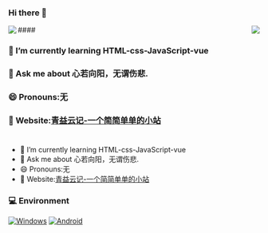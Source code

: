 ### Hi there 👋

<img align="right" src="https://github-readme-stats.vercel.app/api?username=qine233&include_all_commits=true&show_icons=true&theme=buefy&count_private=true&hide_border=true" />
####
<img align="left" src="https://github-readme-stats.vercel.app/api/top-langs/?username=qine233&layout=compact&exclude_repo=sumy7.github.io&theme=vue&show_icons=true" />


### 🌱 I’m currently learning HTML-css-JavaScript-vue
### 💬 Ask me about 心若向阳，无谓伤悲.
### 😄 Pronouns:无
### 👀 Website:[青益云记-一个简简单单的小站](https://www.idkzr.com/)
#
- 🌱 I’m currently learning HTML-css-JavaScript-vue
- 💬 Ask me about 心若向阳，无谓伤悲.
- 😄 Pronouns:无
- 👀 Website:[青益云记-一个简简单单的小站](https://www.idkzr.com/)


### 💻 Environment
[![Windows](https://img.shields.io/badge/Env-Windows-00BBFF?style=flat-square&logo=Windows&logoColor=FFFFFF&labelColor=00BBFF)](https://www.microsoft.com/windows10)
[![Android](https://img.shields.io/badge/MobEnv-Android-00C000?style=flat-square&logo=android&logoColor=FFFFFF&labelColor=00C000)](https://www.android.com/android-11/)
